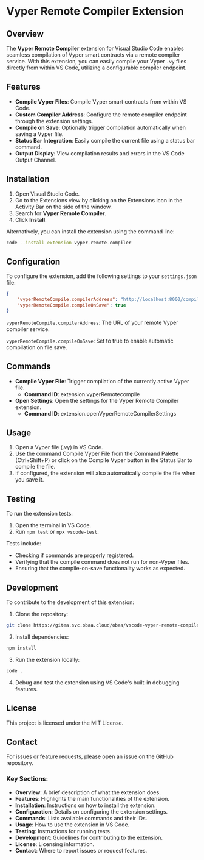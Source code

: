 # Vyper Remote Compiler Extension


## Overview

The **Vyper Remote Compiler** extension for Visual Studio Code enables seamless compilation of Vyper smart contracts via a remote compiler service. With this extension, you can easily compile your Vyper `.vy` files directly from within VS Code, utilizing a configurable compiler endpoint.


## Features

- **Compile Vyper Files**: Compile Vyper smart contracts from within VS Code.
- **Custom Compiler Address**: Configure the remote compiler endpoint through the extension settings.
- **Compile on Save**: Optionally trigger compilation automatically when saving a Vyper file.
- **Status Bar Integration**: Easily compile the current file using a status bar command.
- **Output Display**: View compilation results and errors in the VS Code Output Channel.


## Installation

1. Open Visual Studio Code.
2. Go to the Extensions view by clicking on the Extensions icon in the Activity Bar on the side of the window.
3. Search for **Vyper Remote Compiler**.
4. Click **Install**.

Alternatively, you can install the extension using the command line:

``` bash 
code --install-extension vyper-remote-compiler 
```


## Configuration

To configure the extension, add the following settings to your `settings.json` file:

```json
{
    "vyperRemoteCompile.compilerAddress": "http://localhost:8000/compile",
    "vyperRemoteCompile.compileOnSave": true
}
```

`vyperRemoteCompile.compilerAddress`: The URL of your remote Vyper compiler service.

`vyperRemoteCompile.compileOnSave`: Set to true to enable automatic compilation on file save.


## Commands

- **Compile Vyper File**: Trigger compilation of the currently active Vyper file.
    - **Command ID**: extension.vyperRemotecompile
- **Open Settings**: Open the settings for the Vyper Remote Compiler extension.
    - **Command ID**: extension.openVyperRemoteCompilerSettings


## Usage

1. Open a Vyper file (.vy) in VS Code.
2. Use the command Compile Vyper File from the Command Palette (Ctrl+Shift+P) or click on the Compile Vyper button in the Status Bar to compile the file.
3. If configured, the extension will also automatically compile the file when you save it.


## Testing

To run the extension tests:
1. Open the terminal in VS Code.
2. Run `npm test` or `npx vscode-test`.

Tests include:
- Checking if commands are properly registered.
- Verifying that the compile command does not run for non-Vyper files.
- Ensuring that the compile-on-save functionality works as expected.


## Development

To contribute to the development of this extension:

1. Clone the repository:

``` bash
git clone https://gitea.svc.obaa.cloud/obaa/vscode-vyper-remote-compiler.git
```
2. Install dependencies:

```bash
npm install
```
3. Run the extension locally:

```bash
code .
```
4. Debug and test the extension using VS Code's built-in debugging features.


## License

This project is licensed under the MIT License.


## Contact
For issues or feature requests, please open an issue on the GitHub repository.


### Key Sections:
- **Overview**: A brief description of what the extension does.
- **Features**: Highlights the main functionalities of the extension.
- **Installation**: Instructions on how to install the extension.
- **Configuration**: Details on configuring the extension settings.
- **Commands**: Lists available commands and their IDs.
- **Usage**: How to use the extension in VS Code.
- **Testing**: Instructions for running tests.
- **Development**: Guidelines for contributing to the extension.
- **License**: Licensing information.
- **Contact**: Where to report issues or request features.
